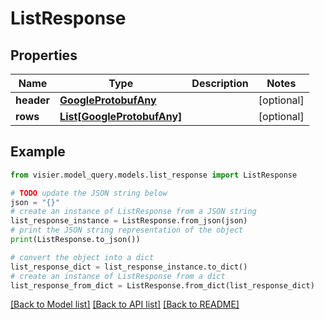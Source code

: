 # ListResponse


## Properties

Name | Type | Description | Notes
------------ | ------------- | ------------- | -------------
**header** | [**GoogleProtobufAny**](GoogleProtobufAny.md) |  | [optional] 
**rows** | [**List[GoogleProtobufAny]**](GoogleProtobufAny.md) |  | [optional] 

## Example

```python
from visier.model_query.models.list_response import ListResponse

# TODO update the JSON string below
json = "{}"
# create an instance of ListResponse from a JSON string
list_response_instance = ListResponse.from_json(json)
# print the JSON string representation of the object
print(ListResponse.to_json())

# convert the object into a dict
list_response_dict = list_response_instance.to_dict()
# create an instance of ListResponse from a dict
list_response_from_dict = ListResponse.from_dict(list_response_dict)
```
[[Back to Model list]](../README.md#documentation-for-models) [[Back to API list]](../README.md#documentation-for-api-endpoints) [[Back to README]](../README.md)


